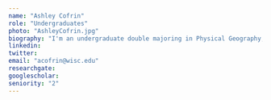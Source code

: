```yaml
---
name: "Ashley Cofrin"
role: "Undergraduates"
photo: "AshleyCofrin.jpg"
biography: "I'm an undergraduate double majoring in Physical Geography, and Community Environmental Sociology, with a certificate in Environmental Studies. I am currently working on understanding the seasonality of the Younger Dryas through climate simulations. "
linkedin: 
twitter: 
email: "acofrin@wisc.edu"
researchgate: 
googlescholar: 
seniority: "2"
---
```

